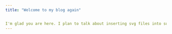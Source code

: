 ```yaml
---
title: "Welcome to my blog again"


I'm glad you are here. I plan to talk about inserting svg files into surveys
---
```

